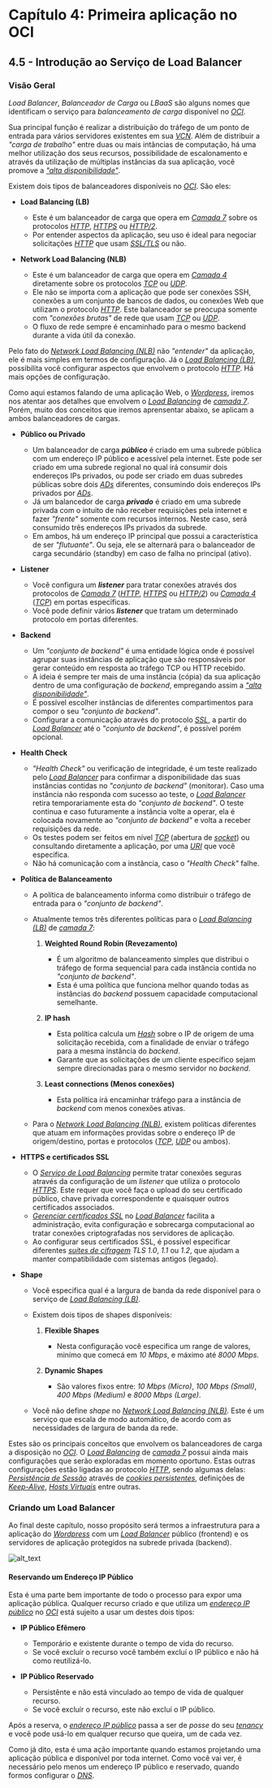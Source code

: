 # Capítulo 4: Primeira aplicação no OCI

## 4.5 - Introdução ao Serviço de Load Balancer

### __Visão Geral__

_Load Balancer_, _Balanceador de Carga_ ou _LBaaS_ são alguns nomes que identificam o serviço para _balanceamento de carga_ disponível no _[OCI](https://www.oracle.com/cloud/)_.

Sua principal função é realizar a distribuição do tráfego de um ponto de entrada para vários servidores existentes em sua _[VCN](https://docs.oracle.com/pt-br/iaas/Content/Network/Tasks/managingVCNs_topic-Overview_of_VCNs_and_Subnets.htm)_. Além de distribuir a _"carga de trabalho"_ entre duas ou mais intâncias de computação, há uma melhor utilização dos seus recursos, possibilidade de escalonamento e através da utilização de múltiplas instâncias da sua aplicação, você promove a _["alta disponibilidade"](https://en.wikipedia.org/wiki/High_availability)_.

Existem dois tipos de balanceadores disponíveis no _[OCI](https://www.oracle.com/cloud/)_. São eles:

- **Load Balancing (LB)**
    - Este é um balanceador de carga que opera em _[Camada 7](https://pt.wikipedia.org/wiki/Camada_de_aplica%C3%A7%C3%A3o)_ sobre os protocolos _[HTTP](https://pt.wikipedia.org/wiki/Hypertext_Transfer_Protocol)_, _[HTTPS](https://pt.wikipedia.org/wiki/Hyper_Text_Transfer_Protocol_Secure)_ ou _[HTTP/2](https://pt.wikipedia.org/wiki/HTTP/2)_.
    - Por entender aspectos da aplicação, seu uso é ideal para negociar solicitações _[HTTP](https://pt.wikipedia.org/wiki/Hypertext_Transfer_Protocol)_ que usam _[SSL/TLS](https://pt.wikipedia.org/wiki/Transport_Layer_Security)_ ou não.

- **Network Load Balancing (NLB)**
    - Este é um balanceador de carga que opera em _[Camada 4](https://pt.wikipedia.org/wiki/Camada_de_transporte)_ diretamente sobre os protocolos _[TCP](https://pt.wikipedia.org/wiki/Transmission_Control_Protocol)_ ou _[UDP](https://pt.wikipedia.org/wiki/User_Datagram_Protocol)_.
    - Ele não se importa com a aplicação que pode ser conexões SSH, conexões a um conjunto de bancos de dados, ou conexões Web que utilizam o protocolo _[HTTP](https://pt.wikipedia.org/wiki/Hypertext_Transfer_Protocol)_. Este balanceador se preocupa somente com _"conexões brutas"_ de rede que usam _[TCP](https://pt.wikipedia.org/wiki/Transmission_Control_Protocol)_ ou _[UDP](https://pt.wikipedia.org/wiki/User_Datagram_Protocol)_.
    - O fluxo de rede sempre é encaminhado para o mesmo backend durante a vida útil da conexão. 
 
Pelo fato do _[Network Load Balancing (NLB)](https://docs.oracle.com/pt-br/iaas/Content/NetworkLoadBalancer/overview.htm)_ não _"entender"_ da aplicação, ele é mais simples em termos de configuração. Já o _[Load Balancing (LB)](https://docs.oracle.com/pt-br/iaas/Content/Balance/Concepts/balanceoverview.htm)_, possibilita você configurar aspectos que envolvem o protocolo _[HTTP](https://pt.wikipedia.org/wiki/Hypertext_Transfer_Protocol)_. Há mais opções de configuração.

Como aqui estamos falando de uma aplicação Web, o _[Wordpress](https://pt.wikipedia.org/wiki/WordPress)_, iremos nos atentar aos detalhes que envolvem o _[Load Balancing](https://docs.oracle.com/pt-br/iaas/Content/Balance/Concepts/balanceoverview.htm)_ de _[camada 7](https://pt.wikipedia.org/wiki/Camada_de_aplica%C3%A7%C3%A3o)_. Porém, muito dos conceitos que iremos aprensentar abaixo, se aplicam a ambos balanceadores de cargas.

- **Público ou Privado**
    - Um balanceador de carga _**público**_ é criado em uma subrede pública com um endereço IP público e acessível pela internet. Este pode ser criado em uma subrede regional no qual irá consumir dois endereços IPs privados, ou pode ser criado em duas subredes públicas sobre dois _[ADs](https://docs.oracle.com/pt-br/iaas/Content/General/Concepts/regions.htm#About)_ diferentes, consumindo dois endereços IPs privados por _[ADs](https://docs.oracle.com/pt-br/iaas/Content/General/Concepts/regions.htm#About)_.
   - Já um balancedor de carga _**privado**_ é criado em uma subrede privada com o intuito de não receber requisições pela internet e fazer _"frente"_ somente com recursos internos. Neste caso, será consumido três endereços IPs privados da subrede.
    - Em ambos, há um endereço IP principal que possui a característica de ser _"flutuante"_. Ou seja, ele se alternará para o balanceador de carga secundário (standby) em caso de falha no principal (ativo).

- **Listener**
    - Você configura um _**listener**_ para tratar conexões através dos protocolos de _[Camada 7](https://pt.wikipedia.org/wiki/Camada_de_aplica%C3%A7%C3%A3o)_ (_[HTTP](https://pt.wikipedia.org/wiki/Hypertext_Transfer_Protocol)_, _[HTTPS](https://pt.wikipedia.org/wiki/Hyper_Text_Transfer_Protocol_Secure)_ ou _[HTTP/2](https://pt.wikipedia.org/wiki/HTTP/2)_) ou _[Camada 4](https://pt.wikipedia.org/wiki/Camada_de_transporte)_ (_[TCP](https://pt.wikipedia.org/wiki/Transmission_Control_Protocol)_) em portas específicas.
    - Você pode definir vários _**listener**_ que tratam um determinado protocolo em portas diferentes.

- **Backend**    
    - Um _"conjunto de backend"_ é uma entidade lógica onde é possível agrupar suas instâncias de aplicação que são responsáveis por gerar conteúdo em resposta ao tráfego TCP ou HTTP recebido.        
    - A ideia é sempre ter mais de uma instância (cópia) da sua aplicação dentro de uma configuração de _backend_, empregando assim a _["alta disponibilidade"](https://en.wikipedia.org/wiki/High_availability)_.
    - É possível escolher instâncias de diferentes compartimentos para compor o seu _"conjunto de backend"_.
    - Configurar a comunicação através do protocolo _[SSL](https://pt.wikipedia.org/wiki/Transport_Layer_Security)_, a partir do _[Load Balancer](https://docs.oracle.com/pt-br/iaas/Content/Balance/Concepts/balanceoverview.htm)_ até o _"conjunto de backend"_, é possível porém opcional.

- **Health Check**
    - _"Health Check"_ ou verificação de integridade, é um teste realizado pelo _[Load Balancer](https://docs.oracle.com/pt-br/iaas/Content/Balance/Concepts/balanceoverview.htm)_ para confirmar a disponibilidade das suas instâncias contidas no _"conjunto de backend"_ (monitorar). Caso uma instância não responda com sucesso ao teste, o _[Load Balancer](https://docs.oracle.com/pt-br/iaas/Content/Balance/Concepts/balanceoverview.htm)_ retira temporariamente esta do _"conjunto de backend"_. O teste continua e caso futuramente a instância volte a operar, ela é colocada novamente ao _"conjunto de backend"_ e volta a receber requisições da rede.
    - Os testes podem ser feitos em nível _[TCP](https://pt.wikipedia.org/wiki/Transmission_Control_Protocol)_ (abertura de _[socket](https://pt.wikipedia.org/wiki/Soquete_de_rede)_) ou consultando diretamente a aplicação, por uma _[URI](https://pt.wikipedia.org/wiki/URI)_ que você especifica.
    - Não há comunicação com a instância, caso o _"Health Check"_ falhe.

- **Política de Balanceamento**    
    - A política de balanceamento informa como distribuir o tráfego de entrada para o _"conjunto de backend"_.
    - Atualmente temos três diferentes políticas para o _[Load Balancing (LB)](https://docs.oracle.com/pt-br/iaas/Content/Balance/Concepts/balanceoverview.htm)_ de _[camada 7](https://pt.wikipedia.org/wiki/Camada_de_aplica%C3%A7%C3%A3o)_:
        1. **Weighted Round Robin (Revezamento)**
            - É um algoritmo de balanceamento simples que distribui o tráfego de forma sequencial para cada instância contida no _"conjunto de backend"_.            
            - Esta é uma política que funciona melhor quando todas as instâncias do _backend_  possuem capacidade computacional semelhante.

        2. **IP hash**
            - Esta política calcula um _[Hash](https://pt.wikipedia.org/wiki/Fun%C3%A7%C3%A3o_hash)_ sobre o IP de origem de uma solicitação recebida, com a finalidade de enviar o tráfego para a mesma instância do _backend_.
            - Garante que as solicitações de um cliente específico sejam sempre direcionadas para o mesmo servidor no _backend_.
        
        3. **Least connections (Menos conexões)**
            - Esta política irá encaminhar tráfego para a instância de  _backend_ com menos conexões ativas.

    - Para o _[Network Load Balancing (NLB)](https://docs.oracle.com/pt-br/iaas/Content/NetworkLoadBalancer/overview.htm)_, existem políticas diferentes que atuam em informações providas sobre o endereço IP de origem/destino, portas e protocolos (_[TCP](https://pt.wikipedia.org/wiki/Transmission_Control_Protocol)_, _[UDP](https://pt.wikipedia.org/wiki/User_Datagram_Protocol)_ ou ambos).

- **HTTPS e certificados SSL**
    - O _[Serviço de Load Balancing](https://docs.oracle.com/pt-br/iaas/Content/Balance/Concepts/balanceoverview.htm)_ permite tratar conexões seguras através da configuração de um _listener_ que utiliza o protocolo _[HTTPS](https://pt.wikipedia.org/wiki/Hyper_Text_Transfer_Protocol_Secure)_. Este requer que você faça o upload do seu certificado público, chave privada correspondente e quaisquer outros certificados associados. 
    - _[Gerenciar certificados SSL](https://docs.oracle.com/pt-br/iaas/Content/Balance/Tasks/managingcertificates.htm)_ no _[Load Balancer](https://docs.oracle.com/pt-br/iaas/Content/Balance/Concepts/balanceoverview.htm)_ facilita a administração, evita configuração e sobrecarga computacional ao tratar conexões criptografadas nos servidores de aplicação.
    - Ao configurar seus certificados SSL, é possível especificar diferentes _[suítes de cifragem](https://docs.oracle.com/pt-br/iaas/Content/Balance/Tasks/managingciphersuites.htm)_ _TLS 1.0_, _1.1_ ou _1.2_, que ajudam a manter compatibilidade com sistemas antigos (legado).

- **Shape**
    - Você especifica qual é a largura de banda da rede disponível para o serviço de _[Load Balancing (LB)](https://docs.oracle.com/pt-br/iaas/Content/Balance/Concepts/balanceoverview.htm)_. 
    - Existem dois tipos de shapes disponíveis:
        1. **Flexible Shapes**
            - Nesta configuração você especifica um range de valores, minímo que comecá em _10 Mbps_, e máximo até _8000 Mbps_.
        
        1. **Dynamic Shapes**
            - São valores fixos entre: _10 Mbps (Micro)_, _100 Mbps (Small)_, _400 Mbps (Medium)_ e _8000 Mbps (Large)_.
            
    - Você não define _shape_ no _[Network Load Balancing (NLB)](https://docs.oracle.com/pt-br/iaas/Content/NetworkLoadBalancer/overview.htm)_. Este é um serviço que escala de modo automático, de acordo com as necessidades de largura de banda da rede.

Estes são os principais conceitos que envolvem os balanceadores de carga a disposição no _[OCI](https://www.oracle.com/cloud/)_. O _[Load Balancing](https://docs.oracle.com/pt-br/iaas/Content/Balance/Concepts/balanceoverview.htm)_ de _[camada 7](https://pt.wikipedia.org/wiki/Camada_de_aplica%C3%A7%C3%A3o)_ possui ainda mais configurações que serão exploradas em momento oportuno. Estas outras configurações estão ligadas ao protocolo _[HTTP](https://pt.wikipedia.org/wiki/Hypertext_Transfer_Protocol)_, sendo algumas delas: _[Persistência de Sessão](https://docs.oracle.com/pt-br/iaas/Content/Balance/Reference/sessionpersistence.htm)_ através de _[cookies persistentes](https://docs.oracle.com/pt-br/iaas/Content/Balance/Reference/sessionpersistence.htm#cook)_, definições de _[Keep-Alive](https://docs.oracle.com/pt-br/iaas/Content/Balance/Reference/connectionreuse.htm#KeepAliveSettings)_, _[Hosts Virtuais](https://docs.oracle.com/pt-br/iaas/Content/Balance/Tasks/managingrequest.htm)_ entre outras.

### __Criando um Load Balancer__

Ao final deste capítulo, nosso propósito será termos a infraestrutura para a aplicação do _[Wordpress](https://pt.wikipedia.org/wiki/WordPress)_ com um _[Load Balancer](https://docs.oracle.com/pt-br/iaas/Content/Balance/Concepts/balanceoverview.htm)_ público (frontend) e os servidores de aplicação protegidos na subrede privada (backend).

![alt_text](./images/ch4-5_lb1-wordpress.jpg "Load Balancer - Wordpress")

#### __Reservando um Endereço IP Público__

Esta é uma parte bem importante de todo o processo para expor uma aplicação pública. Qualquer recurso criado e que utiliza um _[endereço IP público](https://docs.oracle.com/pt-br/iaas/Content/Network/Tasks/managingpublicIPs.htm#Public_IP_Addresses)_ no _[OCI](https://www.oracle.com/cloud/)_ está sujeito a usar um destes dois tipos:

- **IP Público Efêmero**
    - Temporário e existente durante o tempo de vida do recurso. 
    - Se você excluír o recurso você também excluí o IP público e não há como reutilizá-lo.

- **IP Público Reservado**
    - Persistênte e não está vinculado ao tempo de vida de qualquer recurso.
    - Se você excluír o recurso, este não excluí o IP público.

Após a reserva, o _[endereço IP público](https://docs.oracle.com/pt-br/iaas/Content/Network/Tasks/managingpublicIPs.htm#Public_IP_Addresses)_ passa a ser de _posse_ do seu _[tenancy](https://docs.oracle.com/pt-br/iaas/Content/Identity/Tasks/managingtenancy.htm)_ e você pode usá-lo em qualquer recurso que queira, um de cada vez.

Como já dito, esta é uma ação importante quando estamos projetando uma aplicação pública e disponível por toda internet. Como você vai ver, é necessário pelo menos um endereço IP público e reservado, quando formos configurar o _[DNS](https://docs.oracle.com/pt-br/iaas/Content/DNS/Concepts/dnszonemanagement.htm)_.

